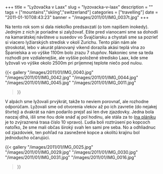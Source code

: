 +++
title = "Lyžovačka v Laax"
slug = "lyzovacka-v-laax"
description = ""
tags = ["mountains","skiing","switzerland"]
categories = ["travelling"]
date = "2011-01-10T08:43:23"
banner = "/images/2011/01/IMG_0037t.jpg"
+++

Na tento rok som si dala niekoľko predsavzatí (o tom napíšem inokedy). Jedným z nich je poriadne si
zalyžovať. Ešte pred vianocami sme sa dohodli na kamarátskej návšteve u susedov vo Švajčiarsku a chystali sme
sa pozrieť si viacero lyžiarských stredísk v okolí Zurichu. Tento plán nám ale stroskotal, lebo v
akurát plánovaný víkend dorazila akási teplá vlna zo Španielska a vo výške 1100m bolo zrazu 7
stupňov. Nakoniec sme sa teda rozhodli pre vzdialenejšie, ale vyššie položené stredisko Laax, kde
sme lyžovali vo výške okolo 2500m pri príjemnej teplote niečo pod nulou.

{{< gallery
    "/images/2011/01/IMG_0040.jpg"
    "/images/2011/01/IMG_0042.jpg"
    "/images/2011/01/IMG_0044.jpg"
    "/images/2011/01/IMG_0045.jpg"
    "/images/2011/01/IMG_0011.jpg"
>}}

V alpách sme lyžovali prvýkrát, takže to neviem porovnať, ale rozhodne odporúčam. Lyžovali sme od otvorenia vlekov až po ich zavretie (do nejakej štvrtej) a dvakrát sa nám podarilo prejsť asi len dve zjazdovky. Jedna bola naozaj dlhá, išli sme ňou dole snáď aj pol hodinu, ale stála za to (<a title="plán zjazdoviek"
href="http://cdn3.laax.com/fileadmin/media/Contentfilling_Doks/Pistenplan/LAAX_Pistenplan_d_10_11.pdf" target="_blank">na plániku</a> je to zvýraznená trasa číslo 10 vpravo). Ľudia boli roztrúsení po kopcoch natoľko, že sme mali občas široký svah len sami pre seba. No a odhliadnuc od zjazdoviek, ten pohľad na zasnežené kopce a okolitú krajinu bol jednoducho očarujúci.

{{< gallery
    "/images/2011/01/IMG_0025.jpg"
    "/images/2011/01/IMG_0029.jpg"
    "/images/2011/01/IMG_0030.jpg"
    "/images/2011/01/IMG_0031.jpg"
    "/images/2011/01/IMG_0016.jpg"
>}}

